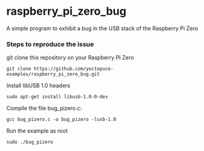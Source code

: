 # raspberry_pi_zero_bug
A simple program to exhibit a bug in the USB stack of the Raspberry Pi Zero


### Steps to reproduce the issue


git clone this repository on your Raspberry PI Zero
```
git clone https://github.com/yoctopuce-examples/raspberry_pi_zero_bug.git
```

Install libUSB 1.0 headers

```
sudo apt-get install libusb-1.0-0-dev
```

Compile the file bug_pizero.c:

```
gcc bug_pizero.c -o bug_pizero -lusb-1.0
```

Run the example as root 
```
sudo ./bug_pizero
```
